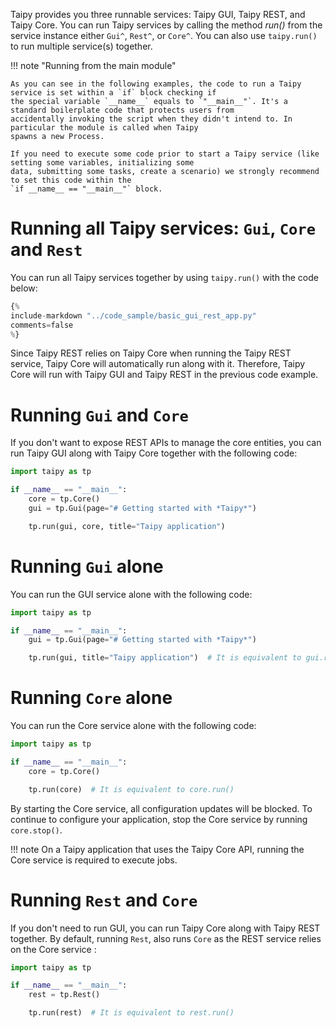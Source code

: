 Taipy provides you three runnable services: Taipy GUI, Taipy REST, and Taipy Core. You can run Taipy services by
calling the method _run()_ from the service instance either `Gui^`, `Rest^`, or `Core^`. You can also use
`taipy.run()` to run multiple service(s) together.

!!! note "Running from the main module"

    As you can see in the following examples, the code to run a Taipy service is set within a `if` block checking if
    the special variable `__name__` equals to `"__main__"`. It's a standard boilerplate code that protects users from
    accidentally invoking the script when they didn't intend to. In particular the module is called when Taipy
    spawns a new Process.

    If you need to execute some code prior to start a Taipy service (like setting some variables, initializing some
    data, submitting some tasks, create a scenario) we strongly recommend to set this code within the
    `if __name__ == "__main__"` block.

# Running all Taipy services: `Gui`, `Core` and `Rest`
You can run all Taipy services together by using `taipy.run()` with the code below:

```python linenums="1"
{%
include-markdown "../code_sample/basic_gui_rest_app.py"
comments=false
%}
```

Since Taipy REST relies on Taipy Core when running the Taipy REST service, Taipy Core will
automatically run along with it. Therefore, Taipy Core will run with Taipy GUI and Taipy REST in
the previous code example.

# Running `Gui` and `Core`

If you don't want to expose REST APIs to manage the core entities, you can run Taipy GUI along with Taipy Core
together with the following code:
```python
import taipy as tp

if __name__ == "__main__":
    core = tp.Core()
    gui = tp.Gui(page="# Getting started with *Taipy*")

    tp.run(gui, core, title="Taipy application")
```

# Running `Gui` alone

You can run the GUI service alone with the following code:
```python
import taipy as tp

if __name__ == "__main__":
    gui = tp.Gui(page="# Getting started with *Taipy*")

    tp.run(gui, title="Taipy application")  # It is equivalent to gui.run(title="Taipy application")
```

# Running `Core` alone

You can run the Core service alone with the following code:
```python
import taipy as tp

if __name__ == "__main__":
    core = tp.Core()

    tp.run(core)  # It is equivalent to core.run()
```

By starting the Core service, all configuration updates will be blocked.
To continue to configure your application, stop the Core service by running `core.stop()`.

!!! note
    On a Taipy application that uses the Taipy Core API, running the Core service is required to execute jobs.

# Running `Rest` and `Core`

If you don't need to run GUI, you can run Taipy Core along with Taipy REST together. By default, running `Rest`, also
runs `Core` as the REST service relies on the Core service :

```python
import taipy as tp

if __name__ == "__main__":
    rest = tp.Rest()

    tp.run(rest)  # It is equivalent to rest.run()
```
